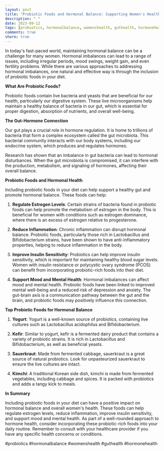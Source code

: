 ```yaml
---
layout: post
title: "Probiotic Foods and Hormonal Balance: Supporting Women's Health Naturally"
description: " "
date: 2023-09-12
tags: [probiotics, hormonalbalance, womenshealth, guthealth, hormonehealth]
comments: true
share: true
---
```


In today's fast-paced world, maintaining hormonal balance can be a challenge for many women. Hormonal imbalances can lead to a range of issues, including irregular periods, mood swings, weight gain, and even fertility problems. While there are various approaches to addressing hormonal imbalances, one natural and effective way is through the inclusion of probiotic foods in your diet.

**What Are Probiotic Foods?**

Probiotic foods contain live bacteria and yeasts that are beneficial for our health, particularly our digestive system. These live microorganisms help maintain a healthy balance of bacteria in our gut, which is essential for proper digestion, absorption of nutrients, and overall well-being.

**The Gut-Hormone Connection**

Our gut plays a crucial role in hormone regulation. It is home to trillions of bacteria that form a complex ecosystem called the gut microbiota. This bacterial community interacts with our body systems, including our endocrine system, which produces and regulates hormones.

Research has shown that an imbalance in gut bacteria can lead to hormonal disturbances. When the gut microbiota is compromised, it can interfere with the production, metabolism, and signaling of hormones, affecting their overall balance.

**Probiotic Foods and Hormonal Health**

Including probiotic foods in your diet can help support a healthy gut and promote hormonal balance. These foods can help:

1. **Regulate Estrogen Levels**: Certain strains of bacteria found in probiotic foods can help promote the metabolism of estrogen in the body. This is beneficial for women with conditions such as estrogen dominance, where there is an excess of estrogen relative to progesterone.

2. **Reduce Inflammation**: Chronic inflammation can disrupt hormonal balance. Probiotic foods, particularly those rich in Lactobacillus and Bifidobacterium strains, have been shown to have anti-inflammatory properties, helping to reduce inflammation in the body.

3. **Improve Insulin Sensitivity**: Probiotics can help improve insulin sensitivity, which is important for maintaining healthy blood sugar levels. Women with insulin resistance or polycystic ovary syndrome (PCOS) can benefit from incorporating probiotic-rich foods into their diet.

4. **Support Mood and Mental Health**: Hormonal imbalances can affect mood and mental health. Probiotic foods have been linked to improved mental well-being and a reduced risk of depression and anxiety. The gut-brain axis is a communication pathway between the gut and the brain, and probiotic foods may positively influence this connection.

**Top Probiotic Foods for Hormonal Balance**

1. **Yogurt**: Yogurt is a well-known source of probiotics, containing live cultures such as Lactobacillus acidophilus and Bifidobacterium.

2. **Kefir**: Similar to yogurt, kefir is a fermented dairy product that contains a variety of probiotic strains. It is rich in Lactobacillus and Bifidobacterium, as well as beneficial yeasts.

3. **Sauerkraut**: Made from fermented cabbage, sauerkraut is a great source of natural probiotics. Look for unpasteurized sauerkraut to ensure the live cultures are intact.

4. **Kimchi**: A traditional Korean side dish, kimchi is made from fermented vegetables, including cabbage and spices. It is packed with probiotics and adds a tangy kick to meals.

**In Summary**

Including probiotic foods in your diet can have a positive impact on hormonal balance and overall women's health. These foods can help regulate estrogen levels, reduce inflammation, improve insulin sensitivity, and support mood and mental health. As part of a well-rounded approach to hormone health, consider incorporating these probiotic-rich foods into your daily routine. Remember to consult with your healthcare provider if you have any specific health concerns or conditions. 

#probiotics #hormonalbalance #womenshealth #guthealth #hormonehealth